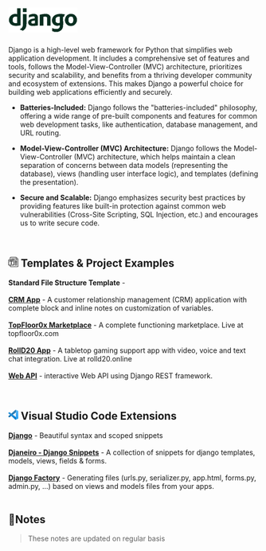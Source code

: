 # <img src="./images/django-full-50.png" alt="Django">

Django is a high-level web framework for Python that simplifies web application
development. It includes a comprehensive set of features and tools, follows the
Model-View-Controller (MVC) architecture, prioritizes security and scalability,
and benefits from a thriving developer community and ecosystem of extensions.
This makes Django a powerful choice for building web applications efficiently
and securely.

- <b>Batteries-Included:</b> Django follows the "batteries-included" philosophy,
  offering a wide range of pre-built components and features for common web
  development tasks, like authentication, database management, and URL routing.

- <b>Model-View-Controller (MVC) Architecture:</b> Django follows the
  Model-View-Controller (MVC) architecture, which helps maintain a clean
  separation of concerns between data models (representing the database), views
  (handling user interface logic), and templates (defining the presentation).

- <b>Secure and Scalable:</b> Django emphasizes security best practices by
providing features like built-in protection against common web vulnerabilities
(Cross-Site Scripting, SQL Injection, etc.) and encourages us to write secure code.

<br>

## <img src="./images/template-20.png" alt="template"> Templates & Project Examples

<b>Standard File Structure Template</b> -<br>
<br>
<a href="https://github.com/ilya0x/crm-app"><b>CRM App</b></a> - A customer
relationship management (CRM) application with complete block and inline notes
on customization of variables.<br>
<br>
<a href="https://github.com/ilya0x/topfloor0x-marketplace">
<b>TopFloor0x Marketplace</b></a> - A complete functioning marketplace. Live at topfloor0x.com<br>
<br>
<a href="https://github.com/ilya0x/rolld20-app"><b>RollD20 App</b></a> - A
tabletop gaming support app with video, voice and text chat integration. Live at
rolld20.online<br>
<br>
<a href="https://github.com/ilya0x/web-api"><b>Web API</b></a> - interactive
Web API using Django REST framework.

<br>

## <img src="./images/vscode-20.png" alt="Flask"> Visual Studio Code Extensions

<a href="https://marketplace.visualstudio.com/items?itemName=batisteo.vscode-django">
<b>Django</b></a> - Beautiful syntax and scoped snippets<br>
<br>
<a href="https://marketplace.visualstudio.com/items?itemName=thebarkman.vscode-djaneiro">
<b>Djaneiro - Django Snippets</b></a> - A collection of snippets for django
templates, models, views, fields & forms.<br>
<br>
<a href="https://marketplace.visualstudio.com/items?itemName=Emeric-Defay.django-factory">
<b>Django Factory</b></a> - Generating files (urls.py, serializer.py, app.html,
forms.py, admin.py, ...) based on views and models files from your apps.<br>

<br>

## 📝Notes

> These notes are updated on regular basis

<!--TODO: Table of Contents -->

<br>
